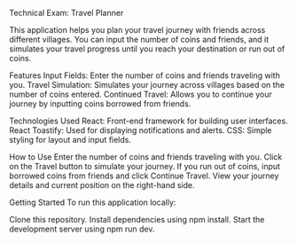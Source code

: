 Technical Exam: Travel Planner

This application helps you plan your travel journey with friends across different villages. You can input the number of coins and friends, and it simulates your travel progress until you reach your destination or run out of coins.

Features
Input Fields: Enter the number of coins and friends traveling with you.
Travel Simulation: Simulates your journey across villages based on the number of coins entered.
Continued Travel: Allows you to continue your journey by inputting coins borrowed from friends.

Technologies Used
React: Front-end framework for building user interfaces.
React Toastify: Used for displaying notifications and alerts.
CSS: Simple styling for layout and input fields.

How to Use
Enter the number of coins and friends traveling with you.
Click on the Travel button to simulate your journey.
If you run out of coins, input borrowed coins from friends and click Continue Travel.
View your journey details and current position on the right-hand side.

Getting Started
To run this application locally:

Clone this repository.
Install dependencies using npm install.
Start the development server using npm run dev.
